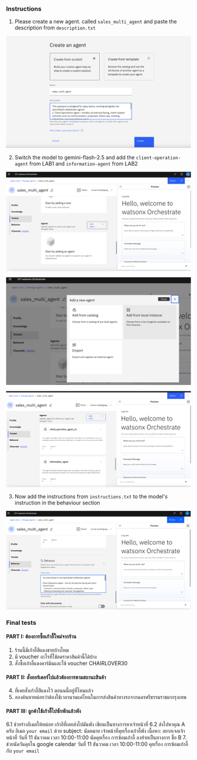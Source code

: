 ### Instructions
1. Please create a new agent. called `sales_multi_agent` and paste the description from `description.txt`

![alt text](images/image.png)


2. Switch the model to gemini-flash-2.5 and add the `client-operation-agent` from LAB1 and `information-agent` from LAB2

![alt text](images/image-1.png)

![alt text](images/image-2.png)

![alt text](images/image-3.png)

3. Now add the instructions from `instructions.txt` to the model's instruction in the behaviour section

![alt text](images/image-4.png)

### Final tests
#### PART I: ต้องการซื้อเก้าอี้ใหม่จากร้าน 
1. ร้านนี้มีเก้าอี้สีแดงขายบ้างไหม
2. มี voucher อะไรที่ใช้ลดราคาสินค้านี้ได้บ้าง
3. สั่งซื้อเก้าอี้แดงคาร์มินและใช้ voucher CHAIRLOVER30

#### PART II: สั่งออร์เดอร์ไปแล้วต้องการตามสถานะสินค้า 
4. ที่เคยสั่งเก้าอี้สีแดงไว้ ตอนนนี้อยู่ที่ไหนแล้ว
5. ลองค้นหาหน่อยว่าต้องใช้เวลานานแค่ไหนในการส่งสินค้าทางรถจากนครศรีธรรมราชมากรุงเทพ

#### PART III: ลูกค้าใช้เก้าอี้ไปซักพักแล้วพัง 
6.1 ช่วยร่างอีเมลให้หน่อย เก้าอีที่เคยส่งไปมันพัง เขียนเป็นทางการหาเจ้าหน้าที่
6.2 ส่งไปหาคุณ A ครับ อีเมล `your email` ด้วย subject: นัดหมาย เจ้าหน้าที่คุยเรื่องเก้าอี้พัง
เนื้อหา: อยากเจอเจ้าหน้าที่ วันที่ 11 ธันวาคม เวลา 10:00-11:00 นัดคุยเรื่อง การซ้อมเก้าอี้ ลงท้ายเป็นทางการ ชื่อ B
7. ช่วยนัดวันคุยใน google calendar วันที่ 11 ธันวาคม เวลา 10:00-11:00 คุยเรื่อง การซ้อมเก้าอี้ กับ `your email`